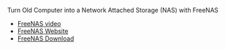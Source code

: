Turn Old Computer into a Network Attached Storage (NAS) with FreeNAS
- [FreeNAS video](https://www.youtube.com/watch?v=OUz5vC0IZX4)
- [FreeNAS Website](https://www.youtube.com/redirect?event=video_description&redir_token=QUFFLUhqbUpON3lGZ1VXUmZsM19ZME5FaUVPcHFmWkZOQXxBQ3Jtc0tsWlliQVk1eXpkQXVjdEtkYV9Ja2x6ZTBIZU9DejZMa3Z1MGp2WE56cHZUdE5XeWV5Z01mT1J0WG1FWkVjX181V2xDbnJqMU5IY2dHMFZwZnBBaDdjRm1qSFRHcEZwWFhEU0FUY1I1cXZQYklGb3VSQQ&q=https%3A%2F%2Fweb.freenas.org%2Fdownload-freenas-release-112-113%2F)
- [FreeNAS Download](https://www.youtube.com/redirect?event=video_description&redir_token=QUFFLUhqa1V4dlpSb3RCSVhIamczM3VnTjBQakw2VG0yUXxBQ3Jtc0trR3NSd3VhOTcxOEtmREwyam8xcUd5aHZ4UTZUaWx3VGlKeUk5WWFwVkpubDh3LThodTFfS3pHV1M5NWRENU1IU3NCODRJb0R6NkpUYnZNVW1semlfb0piMmY4dVJ5Ri1VMS03YmJtblhnVDdjVzJNYw&q=https%3A%2F%2Fwww.freenas.org%2F)

